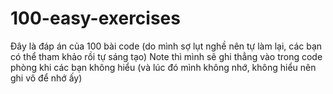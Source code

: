 # 100-easy-exercises
Đây là đáp án của 100 bài code (do mình sợ lụt nghề nên tự làm lại, các bạn có thể tham khảo rồi tự sáng tạo)
Note thì mình sẽ ghi thẳng vào trong code phòng khi các bạn không hiểu (và lúc đó mình không nhớ, không hiểu nên ghi vô để nhớ ấy)

